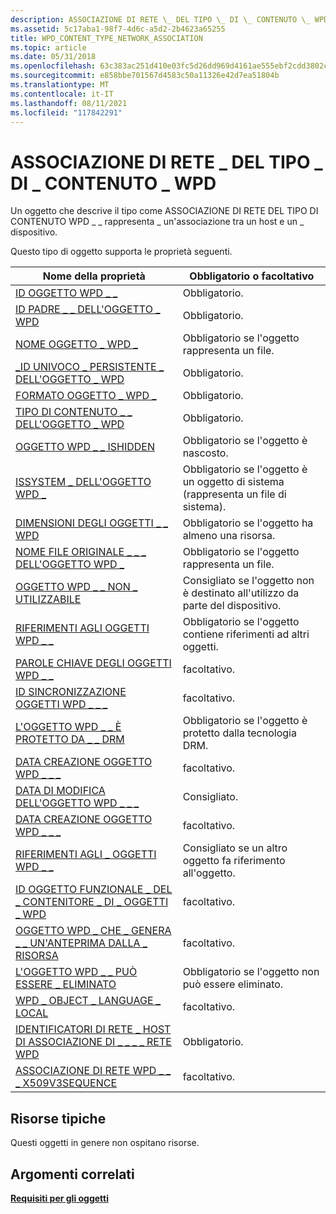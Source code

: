 ```yaml
---
description: ASSOCIAZIONE DI RETE \_ DEL TIPO \_ DI \_ CONTENUTO \_ WPD
ms.assetid: 5c17aba1-98f7-4d6c-a5d2-2b4623a65255
title: WPD_CONTENT_TYPE_NETWORK_ASSOCIATION
ms.topic: article
ms.date: 05/31/2018
ms.openlocfilehash: 63c383ac251d410e03fc5d26dd969d4161ae555ebf2cdd3802ca7228b1739ff0
ms.sourcegitcommit: e858bbe701567d4583c50a11326e42d7ea51804b
ms.translationtype: MT
ms.contentlocale: it-IT
ms.lasthandoff: 08/11/2021
ms.locfileid: "117842291"
---
```

# <a name="wpd_content_type_network_association"></a>ASSOCIAZIONE DI RETE \_ DEL TIPO \_ DI \_ CONTENUTO \_ WPD

Un oggetto che descrive il tipo come ASSOCIAZIONE DI RETE DEL TIPO DI CONTENUTO WPD \_ \_ rappresenta \_ un'associazione tra un host e un \_ dispositivo.

Questo tipo di oggetto supporta le proprietà seguenti.



| Nome della proprietà         | Obbligatorio o facoltativo        |
|----------------------------------------------------------------------------------------------------------------------------------------------|-----------------------------------------------------------------------|
| [ID OGGETTO WPD \_ \_](object-properties.md)                                                                                       | Obbligatorio.                                                             |
| [ID PADRE \_ \_ DELL'OGGETTO \_ WPD](object-properties.md)                                                                        | Obbligatorio.                                                             |
| [NOME OGGETTO \_ WPD \_](object-properties.md)                                                                                   | Obbligatorio se l'oggetto rappresenta un file.                             |
| [\_ID UNIVOCO \_ PERSISTENTE \_ DELL'OGGETTO \_ WPD](object-properties.md)                                                 | Obbligatorio.                                                             |
| [FORMATO OGGETTO \_ WPD \_](object-properties.md)                                                                               | Obbligatorio.                                                             |
| [TIPO DI CONTENUTO \_ \_ DELL'OGGETTO \_ WPD](object-properties.md)                                                                  | Obbligatorio.                                                             |
| [OGGETTO WPD \_ \_ ISHIDDEN](object-properties.md)                                                                           | Obbligatorio se l'oggetto è nascosto.                                     |
| [ISSYSTEM \_ DELL'OGGETTO WPD \_](object-properties.md)                                                                           | Obbligatorio se l'oggetto è un oggetto di sistema (rappresenta un file di sistema). |
| [DIMENSIONI DEGLI OGGETTI \_ \_ WPD](object-properties.md)                                                                                   | Obbligatorio se l'oggetto ha almeno una risorsa.                     |
| [NOME FILE ORIGINALE \_ \_ \_ DELL'OGGETTO WPD \_](object-properties.md)                                                     | Obbligatorio se l'oggetto rappresenta un file.                             |
| [OGGETTO WPD \_ \_ NON \_ UTILIZZABILE](object-properties.md)                                                              | Consigliato se l'oggetto non è destinato all'utilizzo da parte del dispositivo. |
| [RIFERIMENTI AGLI OGGETTI WPD \_ \_](object-properties.md)                                                                       | Obbligatorio se l'oggetto contiene riferimenti ad altri oggetti.               |
| [PAROLE CHIAVE DEGLI OGGETTI WPD \_ \_](object-properties.md)                                                                           | facoltativo.                                                             |
| [ID SINCRONIZZAZIONE OGGETTI WPD \_ \_ \_](object-properties.md)                                                                            | facoltativo.                                                             |
| [L'OGGETTO WPD \_ \_ È PROTETTO DA \_ \_ DRM](object-properties.md)                                                         | Obbligatorio se l'oggetto è protetto dalla tecnologia DRM.                |
| [DATA CREAZIONE OGGETTO WPD \_ \_ \_](object-properties.md)                                                                  | facoltativo.                                                             |
| [DATA DI MODIFICA DELL'OGGETTO WPD \_ \_ \_](object-properties.md)                                                                | Consigliato.                                                          |
| [DATA CREAZIONE OGGETTO WPD \_ \_ \_](object-properties.md)                                                                | facoltativo.                                                             |
| [RIFERIMENTI AGLI \_ OGGETTI WPD \_ \_](object-properties.md)                                                                                       | Consigliato se un altro oggetto fa riferimento all'oggetto.            |
| [ID OGGETTO FUNZIONALE \_ DEL \_ CONTENITORE \_ DI \_ OGGETTI \_ WPD](object-properties.md)                            | facoltativo.                                                             |
| [OGGETTO WPD \_ CHE \_ GENERA \_ \_ UN'ANTEPRIMA DALLA \_ RISORSA](object-properties.md)                        | facoltativo.                                                             |
| [L'OGGETTO WPD \_ \_ PUÒ ESSERE \_ ELIMINATO](object-properties.md)                                                                      | Obbligatorio se l'oggetto non può essere eliminato.                             |
| [WPD \_ OBJECT \_ LANGUAGE \_ LOCAL](object-properties.md)                                                                                        | facoltativo.                                                             |
| [IDENTIFICATORI DI RETE \_ HOST DI ASSOCIAZIONE DI \_ \_ \_ \_ RETE WPD](network-association-properties.md) | Obbligatorio.                                                             |
| [ASSOCIAZIONE DI RETE WPD \_ \_ \_ X509V3SEQUENCE](network-association-properties.md)                       | facoltativo.                                                             |



 

## <a name="typical-resources"></a>Risorse tipiche

Questi oggetti in genere non ospitano risorse.

## <a name="related-topics"></a>Argomenti correlati

<dl> <dt>

[**Requisiti per gli oggetti**](requirements-for-objects.md)
</dt> </dl>

 

 



